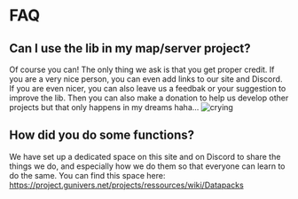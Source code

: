 # FAQ

## Can I use the lib in my map/server project?

Of course you can! The only thing we ask is that you get proper credit. If you are a very nice person, you can even add links to our site and Discord. If you are even nicer, you can also leave us a feedbak or your suggestion to improve the lib. Then you can also make a donation to help us develop other projects but that only happens in my dreams haha... ![crying](https://project.gunivers.net/plugin_assets/redmine_ckeditor/ckeditor/plugins/smiley/images/cry_smile.png "crying")

## How did you do some functions?

We have set up a dedicated space on this site and on Discord to share the things we do, and especially how we do them so that everyone can learn to do the same. You can find this space here: https://project.gunivers.net/projects/ressources/wiki/Datapacks